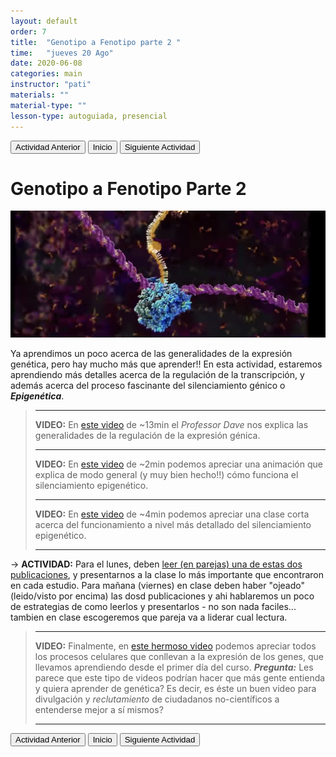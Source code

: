 ```yaml
---
layout: default
order: 7
title:  "Genotipo a Fenotipo parte 2 "
time:   "jueves 20 Ago"
date: 2020-06-08
categories: main
instructor: "pati"
materials: ""
material-type: ""
lesson-type: autoguiada, presencial
---
```

<a href="https://pesalerno.github.io/genetica-ago-2020/main/2020/08/01/6_geno-feno-1.html"><button>Actividad Anterior</button></a>		<a href="https://pesalerno.github.io/genetica-ago-2020/"><button>Inicio</button></a>    <a href="https://pesalerno.github.io/genetica-ago-2020/main/2020/08/01/8_alineamiento.html"><button>Siguiente Actividad</button></a>

# Genotipo a Fenotipo Parte 2

![](https://github.com/pesalerno/genetica-ago-2020/blob/master/files/transcription.png?raw=true)<br>

Ya aprendimos un poco acerca de las generalidades de la expresión genética, pero hay mucho más que aprender!! En esta actividad, estaremos aprendiendo más detalles acerca de la regulación de la transcripción, y además acerca del proceso fascinante del silenciamiento génico o ***Epigenética***. 


>-------------------
>**VIDEO:** En [este video](https://www.youtube.com/watch?v=J9jhg90A7Lw&list=PLybg94GvOJ9HH3IbmPRCfU4knUiBJPq1Z&index=11) de ~13min el *Professor Dave* nos explica las generalidades de la regulación de la expresión génica. 
>
>--------------------------
>
>**VIDEO:** En [este video](https://www.youtube.com/watch?v=Tj_6DcUTRnM) de ~2min podemos apreciar una animación que explica de modo general (y muy bien hecho!!) cómo funciona el silenciamiento epigenético.  
>
>--------------------------
>
>**VIDEO:** En [este video](https://www.youtube.com/watch?v=JMT6oRYgkTk) de ~4min podemos apreciar una clase corta acerca del funcionamiento a nivel más detallado del silenciamiento epigenético.  
>
>--------------------------

-> **ACTIVIDAD:** Para el lunes, deben [leer (en parejas) una de estas dos publicaciones](https://drive.google.com/drive/folders/1vrwFY1sa8Y0cSa-OE2FofgrsmRalkQ24?usp=sharing), y presentarnos a la clase lo más importante que encontraron en cada estudio. Para mañana (viernes) en clase deben haber "ojeado" (leido/visto por encima) las dosd publicaciones y ahi hablaremos un poco de estrategias de como leerlos y presentarlos - no son nada faciles... tambien en clase escogeremos que pareja va a liderar cual lectura. 

>--------------------------
>
>**VIDEO:** Finalmente, en [este hermoso video](https://www.youtube.com/watch?v=7Hk9jct2ozY) podemos apreciar todos los procesos celulares que conllevan a la expresión de los genes, que llevamos aprendiendo desde el primer día del curso. ***Pregunta:*** Les parece que este tipo de videos podrían hacer que más gente entienda y quiera aprender de genética? Es decir, es éste un buen video para divulgación y *reclutamiento* de ciudadanos no-científicos a entenderse mejor a sí mismos? 
>
>--------------------------



<a href="https://pesalerno.github.io/genetica-ago-2020/main/2020/08/01/6_geno-feno-1.html"><button>Actividad Anterior</button></a>		<a href="https://pesalerno.github.io/genetica-ago-2020/"><button>Inicio</button></a>    <a href="https://pesalerno.github.io/genetica-ago-2020/main/2020/08/01/8_alineamiento.html"><button>Siguiente Actividad</button></a>

